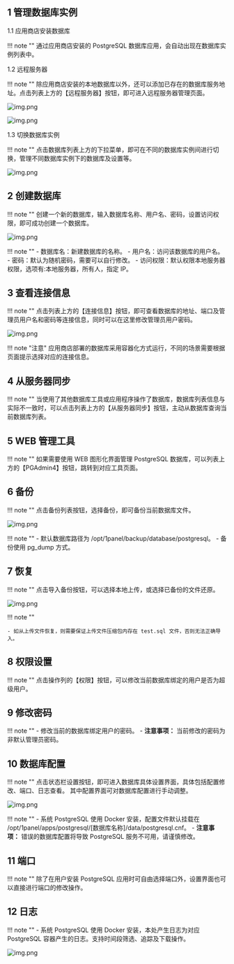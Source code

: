 ## 1 管理数据库实例

1.1 应用商店安装数据库

!!! note ""
    通过应用商店安装的 PostgreSQL 数据库应用，会自动出现在数据库实例列表中。

1.2 远程服务器

!!! note ""
    除应用商店安装的本地数据库以外，还可以添加已存在的数据库服务地址。点击列表上方的【远程服务器】按钮，即可进入远程服务器管理页面。

![img.png](../../img/databases/postgresql_remote.png)

![img.png](../../img/databases/postgresql_remote_add.png)

1.3 切换数据库实例

!!! note ""
    点击数据库列表上方的下拉菜单，即可在不同的数据库实例间进行切换，管理不同数据库实例下的数据库及设置等。

![img.png](../../img/databases/postgresql_select.png)

## 2 创建数据库

!!! note ""
    创建一个新的数据库，输入数据库名称、用户名、密码，设置访问权限，即可成功创建一个数据库。

![img.png](../../img/databases/create_postgresql_db.png)

!!! note ""
    - 数据库名：新建数据库的名称。
    - 用户名：访问该数据库的用户名。
    - 密码：默认为随机密码，需要可以自行修改。
    - 访问权限：默认权限本地服务器权限，选项有:本地服务器，所有人，指定 IP。

## 3 查看连接信息

!!! note ""
    点击列表上方的【连接信息】按钮，即可查看数据库的地址、端口及管理员用户名和密码等连接信息，同时可以在这里修改管理员用户密码。

![img.png](../../img/databases/postgresql_connect.png)

!!! note "注意"
    应用商店部署的数据库采用容器化方式运行，不同的场景需要根据页面提示选择对应的连接信息。

## 4 从服务器同步

!!! note ""
    当使用了其他数据库工具或应用程序操作了数据库，数据库列表信息与实际不一致时，可以点击列表上方的【从服务器同步】按钮，主动从数据库查询当前数据库列表。

## 5 WEB 管理工具

!!! note ""
    如果需要使用 WEB 图形化界面管理 PostgreSQL 数据库，可以列表上方的【PGAdmin4】按钮，跳转到对应工具页面。

## 6 备份

!!! note ""
    点击备份列表按钮，选择备份，即可备份当前数据库文件。

![img.png](../../img/databases/backup_postgresql_db.png)

!!! note ""
    - 默认数据库路径为 /opt/1panel/backup/database/postgresql。
    - 备份使用 pg_dump 方式。

## 7 恢复

!!! note ""
    点击导入备份按钮，可以选择本地上传，或选择已备份的文件还原。

![img.png](../../img/databases/recover_postgresql_db.png)

!!! note ""

    - 如从上传文件恢复，则需要保证上传文件压缩包内存在 test.sql 文件，否则无法正确导入。

## 8 权限设置

!!! note ""
    点击操作列的【权限】按钮，可以修改当前数据库绑定的用户是否为超级用户。

## 9 修改密码

!!! note ""
    - 修改当前的数据库绑定用户的密码。
    - **注意事项：** 当前修改的密码为非默认管理员密码。

## 10 数据库配置

!!! note ""
    点击状态栏设置按钮，即可进入数据库具体设置界面，具体包括配置修改、端口、日志查看。
    其中配置界面可对数据库配置进行手动调整。

![img.png](../../img/databases/postgresql_conf.png)

!!! note ""
    - 系统 PostgreSQL 使用 Docker 安装，配置文件默认挂载在 /opt/1panel/apps/postgresql/[数据库名称]/data/postgresql.cnf。
    - **注意事项：** 错误的数据库配置将导致 PostgreSQL 服务不可用，请谨慎修改。

## 11 端口

!!! note ""
    除了在用户安装 PostgreSQL 应用时可自由选择端口外，设置界面也可以直接进行端口的修改操作。

## 12 日志

!!! note ""
    - 系统 PostgreSQL 使用 Docker 安装，本处产生日志为对应 PostgreSQL 容器产生的日志。支持时间段筛选、追踪及下载操作。

![img.png](../../img/databases/postgresql_log.png)
